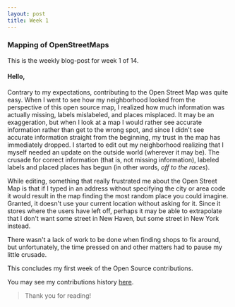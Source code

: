 ```yaml
---
layout: post
title: Week 1
---
```


### Mapping of OpenStreetMaps

This is the weekly blog-post for week 1 of 14.

#### Hello,

Contrary to my expectations, contributing to the Open Street Map was quite easy. When I went to see how my neighborhood looked from the perspective of this open source map, I realized how much information was actually missing, labels mislabeled, and places misplaced. It may be an exaggeration, but when I look at a map I would rather see accurate information rather than get to the wrong spot, and since I didn't see accurate information straight from the beginning, my trust in the map has immediately dropped. I started to edit out my neighborhood realizing that I myself needed an update on the outside world (wherever it may be). The crusade for correct information (that is, not missing information), labeled labels and placed places has begun (in other words, *off to the races*). 

While editing, something that really frustrated me about the Open Street Map is that if I typed in an address without specifying the city or area code it would result in the map finding the most random place you could imagine. Granted, it doesn't use your current location without asking for it. Since it stores where the users have left off, perhaps it may be able to extrapolate that I don't want some street in New Haven, but some street in New York instead.

There wasn't a lack of work to be done when finding shops to fix around, but unfortunately, the time pressed on and other matters had to pause my little crusade.

This concludes my first week of the Open Source contributions.

You may see my contributions history [here](https://www.openstreetmap.org/user/Chocolate-Spaghet/history).

>Thank you for reading!
